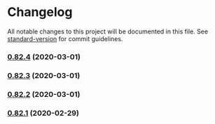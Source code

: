 # Changelog

All notable changes to this project will be documented in this file. See [standard-version](https://github.com/conventional-changelog/standard-version) for commit guidelines.

### [0.82.4](https://github.com/notabugio/nab-indexer/compare/v0.82.3...v0.82.4) (2020-03-01)



### [0.82.3](https://github.com/notabugio/nab-indexer/compare/v0.82.2...v0.82.3) (2020-03-01)



### [0.82.2](https://github.com/notabugio/nab-indexer/compare/v0.82.0...v0.82.2) (2020-03-01)



### [0.82.1](https://github.com/notabugio/nab-indexer/compare/v0.81.3...v0.82.1) (2020-02-29)

